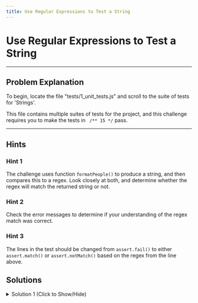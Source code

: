 ```yaml
---
title: Use Regular Expressions to Test a String
---
```

# Use Regular Expressions to Test a String

---
## Problem Explanation
To begin, locate the file "tests/1_unit_tests.js" and scroll to the suite of tests for 'Strings'.

This file contains multiple suites of tests for the project, and this challenge requires you to make the tests in ``` /** 15 */``` pass.


---
## Hints

### Hint 1

The challenge uses function `formatPeople()` to produce a string, and then compares this to a regex. Look closely at both, and determine whether the regex will match the returned string or not.

### Hint 2

Check the error messages to determine if your understanding of the regex match was correct.

### Hint 3

The lines in the test should be changed from `assert.fail()` to either `assert.match()` or `assert.notMatch()` based on the regex from the line above.

## Solutions

<details><summary>Solution 1 (Click to Show/Hide)</summary>

```js
/** 15 - #match Asserts that th actual value **/
// matches the second argument regular expression.
test('#match, #notMatch', function() {
  var regex = /^#\sname\:\s[\w\s]+,\sage\:\s\d+\s?$/;
  assert.match(formatPeople('John Doe', 35), regex);
  assert.notMatch(formatPeople('Paul Smith III', 'twenty-four'), regex);
});
```
</details>